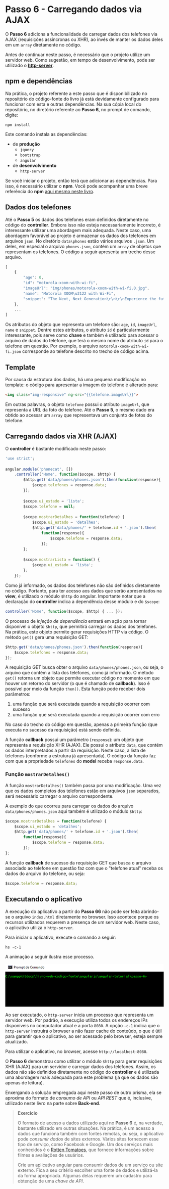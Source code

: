 # Passo 6 - Carregando dados via AJAX

O **Passo 6** adiciona a funcionalidade de carregar dados dos telefones via AJAX (requisições assíncronas ou XHR), ao invés de manter os dados deles em um `array` diretamente no código.

Antes de continuar neste passo, é necessário que o projeto utilize um servidor web. Como sugestão, em tempo de desenvolvimento, pode ser utilizado o [**http-server**](https://www.npmjs.com/package/http-server).

## npm e dependências 

Na prática, o projeto referente a este passo que é disponibilizado no repositório do código-fonte do livro já está devidamente configurado para funcionar com esta e outras dependências. Na sua cópia local do repositório, no diretório referente ao **Passo 6**, no prompt de comando, digite:

```
npm install
```

Este comando instala as dependências:
* de **produção**
    * `jquery`
    * `bootstrap`
    * `angular`
* de **desenvolvimento**
    * `http-server`

Se você iniciar o projeto, então terá que adicionar as dependências. Para isso, é necessário utilizar o **npm**. Você pode acompanhar uma breve referência do **npm** [aqui mesmo neste livro](../ferramentas/npm.md).

## Dados dos telefones

Até o **Passo 5** os dados dos telefones eram definidos diretamente no código do **controller**. Embora isso não esteja necessariamente incorreto, é interessante utilizar uma abordagem mais adequada. Neste caso, uma abordagem favorável ao projeto é armazenar os dados dos telefones em arquivos `json`. No diretório `data\phones` estão vários arquivos `.json`. Um deles, em especial o arquivo `phones.json`, contém um `array` de objetos que representam os telefones. O código a seguir apresenta um trecho desse arquivo.

```javascript
[
    {
        "age": 0, 
        "id": "motorola-xoom-with-wi-fi", 
        "imageUrl": "img/phones/motorola-xoom-with-wi-fi.0.jpg", 
        "name": "Motorola XOOM\u2122 with Wi-Fi", 
        "snippet": "The Next, Next Generation\r\n\r\nExperience the future with Motorola XOOM with Wi-Fi, the world's first tablet powered by Android 3.0 (Honeycomb)."
    },
    ...
]
```

Os atributos do objeto que representa um telefone são: `age`, `id`, `imageUrl`, `name` e `snippet`. Dentre estes atributos, o atributo `id` é particularmente interessante, pois serve como **chave** e também é utilizado para acessar o arquivo de dados do telefone, que terá o mesmo nome do atributo `id` para o telefone em questão. Por exemplo, o arquivo `motorola-xoom-with-wi-fi.json` corresponde ao telefone descrito no trecho de código acima.


## Template

Por causa da estrutura dos dados, há uma pequena modificação no template: o código para apresentar a imagem do telefone é alterado para:

```html
<img class="img-responsive" ng-src="{{telefone.imageUrl}}">
```

Em outras palavras, o objeto `telefone` possui o atributo `imageUrl`, que representa a URL da foto do telefone. Até o **Passo 5**, o mesmo dado era obtido ao acessar um `array` que representava um conjunto de fotos do telefone.

## Carregando dados via XHR (AJAX)

O **controller** é bastante modificado neste passo:

```javascript
'use strict';

angular.module('phonecat', [])
    .controller('Home', function($scope, $http) {
        $http.get('data/phones/phones.json').then(function(response){
            $scope.telefones = response.data;
        });
        
        $scope.ui_estado = 'lista';
        $scope.telefone = null;
        
        $scope.mostrarDetalhes = function(telefone) {
            $scope.ui_estado = 'detalhes';
            $http.get('data/phones/' + telefone.id + '.json').then(
                function(response){
                    $scope.telefone = response.data;
                });
        };
        
        $scope.mostrarLista = function() {
            $scope.ui_estado = 'lista';
        };
    });
```

Como já informado, os dados dos telefones não são definidos diretamente no código. Portanto, para ter acesso aos dados que serão apresentados na **view**, é utilizado o módulo `$http` do angular. Importante notar que a declaração do **controller** indica a dependência desse módulo e do `$scope`:

```javascript
controller('Home', function($scope, $http) { ... });
```

O processo de *injeção de dependência* entrará em ação para tornar disponível o objeto `$http`, que permitirá carregar os dados dos telefones. Na prática, este objeto permite gerar requisições HTTP via código. O método `get()` gera uma requisição GET:

```javascript
$http.get('data/phones/phones.json').then(function(response){
    $scope.telefones = response.data;
});
```

A requisição GET busca obter o arquivo `data/phones/phones.json`, ou seja, o arquivo que contém a lista dos telefones, como já informado. O método `get()` retorna um objeto que permite executar código no momento em que houver um retorno do servidor (o que é chamado de **callback**). Isso é possível por meio da função `then()`. Esta função pode receber dois parâmetros:
1. uma função que será executada quando a requisição ocorrer com sucesso
2. uma função que será executada quando a requisição ocorrer com erro

No caso do trecho do código em questão, apenas a primeira função (que executa no sucesso da requisição) está sendo definida. 

A função **callback** possui um parâmetro (`response`): um objeto que representa a requisição XHR (AJAX). Ele possui o atributo `data`, que contém os dados interpretados a partir da requisição. Neste caso, a lista de telefones (conforme a estrutura já apresentada). O código da função faz com que a propriedade `telefones` do **model** receba `response.data`.

### Função `mostrarDetalhes()`

A função `mostrarDetalhes()` também passa por uma modificação. Uma vez que os dados completos dos telefones estão em arquivos `json` separados, será necessário carregar o arquivo correspondente. 

A exemplo do que ocorreu para carregar os dados do arquivo `data/phones/phones.json` aqui também é utilizado o módulo `$http`:

```javascript
$scope.mostrarDetalhes = function(telefone) {
    $scope.ui_estado = 'detalhes';
    $http.get('data/phones/' + telefone.id + '.json').then(
        function(response){
            $scope.telefone = response.data;
        });
};
```

A função **callback** de sucesso da requisição GET que busca o arquivo associado ao telefone em questão faz com que o "telefone atual" receba os dados do arquivo do telefone, ou seja:

```javascript
$scope.telefone = response.data;
```

## Executando o aplicativo

A execução do aplicativo a partir do **Passo 66** não pode ser feita abrindo-se o arquivo `index.html` diretamente no browser. Isso acontece porque os recursos utilizados requerem a presença de um servidor web. Neste caso, o aplicativo utiliza o `http-server`.

Para iniciar o aplicativo, execute o comando a seguir:

```
hs -c-1
```

A animação a seguir ilustra esse processo.

![](passo-6-http-server.gif)

Ao ser executado, o `http-server` inicia um processo que representa um servidor web. Por padrão, a execução utiliza todos os endereços IPs disponíveis no computador atual e a porta `8080`. A opção `-c-1` indica que o `http-server` instruirá o browser a não fazer cache do conteúdo, o que é útil para garantir que o aplicativo, ao ser acessado pelo browser, esteja sempre atualizado.

Para utilizar o aplicativo, no browser, acesse `http://localhost:8080`.

O **Passo 6** demonstrou como utilizar o módulo `$http` para gerar requisições XHR (AJAX) para um servidor e carregar dados dos telefones. Assim, os dados não são definidos diretamente no código do **controller** e é utilizada uma abordagem mais adequada para este problema (já que os dados são apenas de leitura). 

Enxergando a solução empregada aqui neste passo de outro prisma, ela se aproxima do formato de *consumo de API* ou *API REST* que é, inclusive, utilizado neste livro na parte sobre **Back-end**.

> **Exercício**
>
> O formato de acesso a dados utilizado aqui no **Passo 6** é, na verdade, bastante utilizado em outras situações. Na prática, é um acesso a dados que funciona também com fontes remotas, ou seja, o aplicativo pode *consumir dados* de sites externos. Vários sites fornecem esse tipo de serviço, como Facebook e Google. Um dos serviços mais conhecidos é o [Rotten Tomatoes](http://developer.rottentomatoes.com/), que fornece informações sobre filmes e avaliações de usuários.
> 
> Crie um aplicativo angular para consumir dados de um serviço ou site externo. Fica a seu critério escolher uma fonte de dados e utilizá-la da forma apropriada. Algumas delas requerem um cadastro para obtenção de uma *chave de API*.